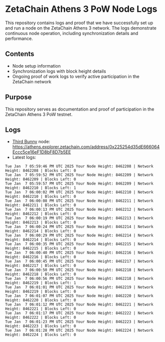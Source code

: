 # ZetaChain Athens 3 PoW Node Logs
This repository contains logs and proof that we have successfully set up and run a node on the ZetaChain Athens 3 network. The logs demonstrate continuous node operation, including synchronization details and performance.

## Contents
- Node setup information
- Synchronization logs with block height details
- Ongoing proof of work logs to verify active participation in the ZetaChain network

## Purpose
This repository serves as documentation and proof of participation in the ZetaChain Athens 3 PoW testnet.

## Logs

- [Third Bunny](https://thirdbunny.xyz/) node: https://athens.explorer.zetachain.com/address/0x225254d35dE666064Eccc5ce16eF1D8bF8D7b5EE
- Latest logs:
```
Tue Jan  7 05:59:46 PM UTC 2025 Your Node Height: 8462208 | Network Height: 8462208 | Blocks Left: 0
Tue Jan  7 05:59:52 PM UTC 2025 Your Node Height: 8462209 | Network Height: 8462209 | Blocks Left: 0
Tue Jan  7 05:59:57 PM UTC 2025 Your Node Height: 8462209 | Network Height: 8462210 | Blocks Left: 1
Tue Jan  7 06:00:02 PM UTC 2025 Your Node Height: 8462210 | Network Height: 8462210 | Blocks Left: 0
Tue Jan  7 06:00:08 PM UTC 2025 Your Node Height: 8462211 | Network Height: 8462211 | Blocks Left: 0
Tue Jan  7 06:00:13 PM UTC 2025 Your Node Height: 8462212 | Network Height: 8462212 | Blocks Left: 0
Tue Jan  7 06:00:19 PM UTC 2025 Your Node Height: 8462213 | Network Height: 8462213 | Blocks Left: 0
Tue Jan  7 06:00:24 PM UTC 2025 Your Node Height: 8462214 | Network Height: 8462214 | Blocks Left: 0
Tue Jan  7 06:00:29 PM UTC 2025 Your Node Height: 8462214 | Network Height: 8462214 | Blocks Left: 0
Tue Jan  7 06:00:35 PM UTC 2025 Your Node Height: 8462215 | Network Height: 8462215 | Blocks Left: 0
Tue Jan  7 06:00:40 PM UTC 2025 Your Node Height: 8462216 | Network Height: 8462216 | Blocks Left: 0
Tue Jan  7 06:00:45 PM UTC 2025 Your Node Height: 8462217 | Network Height: 8462217 | Blocks Left: 0
Tue Jan  7 06:00:50 PM UTC 2025 Your Node Height: 8462218 | Network Height: 8462218 | Blocks Left: 0
Tue Jan  7 06:00:56 PM UTC 2025 Your Node Height: 8462218 | Network Height: 8462219 | Blocks Left: 1
Tue Jan  7 06:01:01 PM UTC 2025 Your Node Height: 8462219 | Network Height: 8462219 | Blocks Left: 0
Tue Jan  7 06:01:07 PM UTC 2025 Your Node Height: 8462220 | Network Height: 8462220 | Blocks Left: 0
Tue Jan  7 06:01:12 PM UTC 2025 Your Node Height: 8462221 | Network Height: 8462221 | Blocks Left: 0
Tue Jan  7 06:01:17 PM UTC 2025 Your Node Height: 8462222 | Network Height: 8462222 | Blocks Left: 0
Tue Jan  7 06:01:23 PM UTC 2025 Your Node Height: 8462223 | Network Height: 8462223 | Blocks Left: 0
Tue Jan  7 06:01:28 PM UTC 2025 Your Node Height: 8462224 | Network Height: 8462224 | Blocks Left: 0
```
